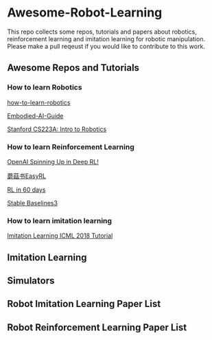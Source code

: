 <!--
 * @Author: likecanyon 1174578375@qq.com
 * @Date: 2025-03-27 14:27:39
 * @LastEditors: likecanyon 1174578375@qq.com
 * @LastEditTime: 2025-03-27 14:36:18
 * @FilePath: \undefinedd:\Workspace\awesome-robot-learning\README.md
 * @Description: 这是默认设置,请设置`customMade`, 打开koroFileHeader查看配置 进行设置: https://github.com/OBKoro1/koro1FileHeader/wiki/%E9%85%8D%E7%BD%AE
-->
# Awesome-Robot-Learning
This repo collects some repos, tutorials and papers about robotics, reinforcement learning and imitation learning for robotic manipulation. Please make a pull reqeust if you would like to contribute to this work.

## Awesome Repos and Tutorials

### How to learn Robotics
[how-to-learn-robotics](!https://github.com/qqfly/how-to-learn-robotics)

[Embodied-AI-Guide](!https://github.com/TianxingChen/Embodied-AI-Guide)

[Stanford CS223A: Intro to Robotics](!https://www.youtube.com/playlist?list=PL65CC0384A1798ADF)

### How to learn Reinforcement Learning

[OpenAI Spinning Up in Deep RL!](!https://spinningup.openai.com/en/latest/index.html)

[蘑菇书EasyRL](!https://github.com/datawhalechina/easy-rl)

[RL in 60 days](!https://github.com/andri27-ts/Reinforcement-Learning)

[Stable Baselines3](!https://stable-baselines3.readthedocs.io/en/master/index.html#)

### How to learn imitation learning
[Imitation Learning ICML 2018 Tutorial](!https://drive.google.com/file/d/12QdNmMll-bGlSWnm8pmD_TawuRN7xagX/view)


## Imitation Learning

## Simulators

## Robot Imitation Learning Paper List

## Robot Reinforcement Learning Paper List











